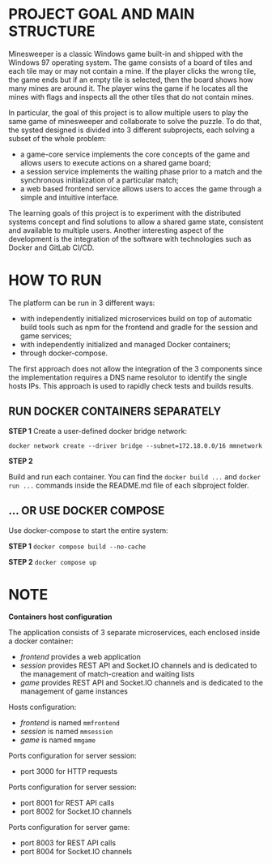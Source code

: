 # PROJECT GOAL AND MAIN STRUCTURE

Minesweeper is a classic Windows game built-in and shipped with the Windows 97 operating system. The game consists of a board of tiles and each tile may or may not contain a mine. If the player clicks the wrong tile, the game ends but if an empty tile is selected, then the board shows how many mines are around it. The player wins the game if he locates all the mines with flags and inspects all the other tiles that do not contain mines.

In particular, the goal of this project is to allow multiple users to play the same game of minesweeper and collaborate to solve the puzzle. To do that, the systed designed is divided into 3 different subprojects, each solving a subset of the whole problem:
- a game-core service implements the core concepts of the game and allows users to execute actions on a shared game board;
- a session service implements the waiting phase prior to a match and the synchronous initialization of a particular match;
- a web based frontend service allows users to acces the game through a simple and intuitive interface.

The learning goals of this project is to experiment with the distributed systems concept and find solutions to allow a shared game state, consistent and available to multiple users. Another interesting aspect of the development is the integration of the software with technologies such as Docker and GitLab CI/CD.

# HOW TO RUN

The platform can be run in 3 different ways:
- with independently initialized microservices build on top of automatic build tools such as npm for the frontend and gradle for the session and game services;
- with independently initialized and managed Docker containers;
- through docker-compose.

The first approach does not allow the integration of the 3 components since the implementation requires a DNS name resolutor to identify the single hosts IPs. This approach is used to rapidly check tests and builds results.    

## RUN DOCKER CONTAINERS SEPARATELY

**STEP 1**
Create a user-defined docker bridge network:

`
docker network create --driver bridge --subnet=172.18.0.0/16 mmnetwork
`

**STEP 2**

Build and run each container. You can find the `docker build ...` and `docker run ...` commands inside the README.md file of each sibproject folder.  


## ... OR USE DOCKER COMPOSE

Use docker-compose to start the entire system:

**STEP 1**
`
docker compose build --no-cache
`

**STEP 2**
`
docker compose up
`

# NOTE

**Containers host configuration**

The application consists of 3 separate microservices, each enclosed inside a docker container:
- *frontend* provides a web application
- *session* provides REST API and Socket.IO channels and is dedicated to the management of match-creation and waiting lists
- *game* provides REST API and Socket.IO channels and is dedicated to the management of game instances

Hosts configuration:
- *frontend* is named `mmfrontend`
- *session* is named `mmsession`
- *game* is named `mmgame`

Ports configuration for server session:
- port 3000 for HTTP requests

Ports configuration for server session:
- port 8001 for REST API calls
- port 8002 for Socket.IO channels

Ports configuration for server game:
- port 8003 for REST API calls
- port 8004 for Socket.IO channels


